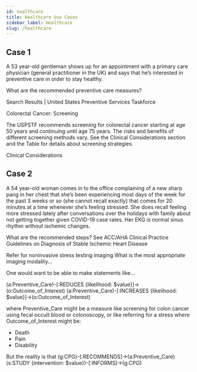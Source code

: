 ```yaml
---
id: healthcare
title: Healthcare Use Cases
sidebar_label: Healthcare
slug: /healthcare
---
```


## Case 1
A 53 year-old gentleman shows up for an appointment with a primary care physician  (general practitioner in the UK) and says that he’s interested in preventive care in order to  stay healthy.

What are the recommended preventive care measures?

Search Results | United States Preventive Services Taskforce

Colorectal Cancer: Screening

The USPSTF recommends screening for colorectal cancer starting at age  50 years and continuing until age 75 years.
The risks and benefits of different screening methods vary. See the Clinical Considerations section and the Table for details about screening  strategies.

Clinical Considerations

## Case 2
A 54 year-old woman comes in to the office complaining of a new sharp pang in her chest  that she’s been experiencing most days of the week for the past 3 weeks or so (she cannot  recall exactly) that comes for 20 minutes at a time whenever she’s feeling stressed. She  does recall feeling more stressed lately after conversations over the holidays with family  about not getting together given COVID-19 case rates. Her EKG is normal sinus rhythm  without ischemic changes.  

What are the recommended steps? See ACC/AHA Clinical Practice Guidelines on  Diagnosis of Stable Ischemic Heart Disease

Refer for noninvasive stress testing imaging What is the most appropriate  imaging modality…

One would want to be able to make statements like…

(a:Preventive_Care)-[:REDUCES {likelihood: $value}]->(o:Outcome_of_Interest) (a:Preventive_Care)-[:INCREASES {likelihood: $value}]->(o:Outcome_of_Interest)

where Preventive_Care might be a measure like screening for colon cancer using fecal  occult blood or colonoscopy, or like referring for a stress
where Outcome_of_Interest might be:

- Death
- Pain
- Disability

But the reality is that
(g:CPG)-[:RECOMMENDS]->(a:Preventive_Care) (s:STUDY {intervention: $value})-[:INFORMS]->(g:CPG)
